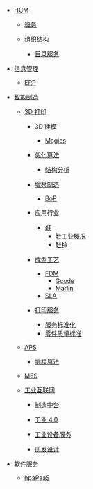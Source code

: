   - [HCM](/HCM/README.md)
    - [班务](/HCM/班务/README.md)
      
    - 组织结构
      - [目录服务](/HCM/组织结构/目录服务.md)
  - [信息管理](/信息管理/README.md)
    - [ERP](/信息管理/ERP/README.md)
      
  - [智能制造](/智能制造/README.md)
    - [3D 打印](/智能制造/3D%20打印/README.md)
      - 3D 建模
        - [Magics](/智能制造/3D%20打印/3D%20建模/Magics/README.md)
          
      - [优化算法](/智能制造/3D%20打印/优化算法/README.md)
        - [结构分析](/智能制造/3D%20打印/优化算法/结构分析.md)
      - [增材制造](/智能制造/3D%20打印/增材制造/README.md)
        - [BoP](/智能制造/3D%20打印/增材制造/BoP.md)
      - 应用行业
        - [鞋](/智能制造/3D%20打印/应用行业/鞋/README.md)
          - [鞋工业概况](/智能制造/3D%20打印/应用行业/鞋/鞋工业概况.md)
          - [鞋楦](/智能制造/3D%20打印/应用行业/鞋/鞋楦.md)
      - [成型工艺](/智能制造/3D%20打印/成型工艺/README.md)
        - [FDM](/智能制造/3D%20打印/成型工艺/FDM/README.md)
          - [Gcode](/智能制造/3D%20打印/成型工艺/FDM/Gcode.md)
          - [Marlin](/智能制造/3D%20打印/成型工艺/FDM/Marlin.md)
        - [SLA](/智能制造/3D%20打印/成型工艺/SLA/README.md)
          
      - [打印服务](/智能制造/3D%20打印/打印服务/README.md)
        - [服务标准化](/智能制造/3D%20打印/打印服务/服务标准化.md)
        - [零件质量标准](/智能制造/3D%20打印/打印服务/零件质量标准.md)
    - [APS](/智能制造/APS/README.md)
      - [排程算法](/智能制造/APS/排程算法.md)
    - [MES](/智能制造/MES/README.md)
      
    - [工业互联网](/智能制造/工业互联网/README.md)
      - [制造中台](/智能制造/工业互联网/制造中台/README.md)
        
      - [工业 4.0](/智能制造/工业互联网/工业%204.0/README.md)
        
      - [工业设备服务](/智能制造/工业互联网/工业设备服务/README.md)
        
      - [研发设计](/智能制造/工业互联网/研发设计/README.md)
        
  - 软件服务
    - [hpaPaaS](/软件服务/hpaPaaS/README.md)
      